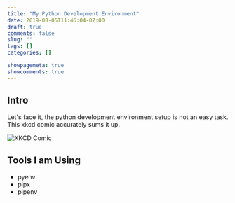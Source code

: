 ```yaml
---
title: "My Python Development Environment"
date: 2019-08-05T11:46:04-07:00
draft: true
comments: false
slug: ""
tags: []
categories: []

showpagemeta: true
showcomments: true
---
```


## Intro

Let's face it, the python development environment setup is not an easy task. This xkcd comic accurately sums it up.

![XKCD Comic](https://imgs.xkcd.com/comics/python_environment.png )

## Tools I am Using

* pyenv
* pipx
* pipenv
